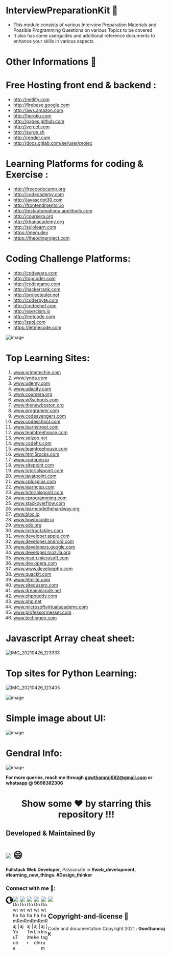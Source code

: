 # InterviewPreparationKit 🤩

- This module consists of various Interview Preparation Materials and Possible Programming Questions on various Topics to be covered
- It also has some userguides and additional reference documents to enhance your skills in various aspects.

# Other Informations 🤩

# Free Hosting front end  & backend : 

- http://netlify.com
- http://firebase.google.com
- http://aws.amazon.com
- http://heroku.com
- http://pages.github.com
- http://vercel.com
- http://surge.sh
- http://render.com
- http://docs.gitlab.com/ee/user/projec

# Learning Platforms for coding & Exercise :

- http://freecodecamp.org
- http://codecademy.com
- http://javascript30.com
- http://frontendmentor.io
- http://testautomationu.applitools.com
- http://coursera.org
- http://khanacademy.org
- http://sololearn.com
- https://mem.dev
- https://theodinproject.com

# Coding Challenge Platforms: 

- http://codewars.com
- http://topcoder.com
- http://codingame.com
- http://hackerrank.com
- http://projecteuler.net
- http://coderbyte.com
- http://codechef.com
- http://exercism.io
- http://leetcode.com
- http://spoj.com
- https://letmecode.com

![image](https://user-images.githubusercontent.com/43011442/115880431-597f4880-a468-11eb-82d8-dc357edc61d0.png)

# Top Learning Sites:

1. www.primetechie.com 
2. www.lynda.com 
3. www.udemy.com 
4. www.udacity.com 
5. www.coursera.org 
6. www.w3schools.com 
7. www.thenewboston.org 
8. www.programmr.com 
9. www.codeavengers.com 
10. www.codeschool.com 
11. www.learnstreet.com 
12. www.teamtreehouse.com 
13. www.sqlzoo.net 
14. www.codehs.com 
15. www.teamtreehouse.com 
16. www.html5rocks.com 
17. www.codepen.io 
18. www.sitepoint.com 
19. www.tutorialspoint.com 
20. www.javatpoint.com 
21. www.cplusplus.com 
22. www.learncpp.com 
23. www.tutorialspoint.com 
24. www.cprogramming.com 
25. www.stackoverflow.com 
26. www.learncodethehardway.org 
27. www.bloc.io 
28. www.howtocode.io 
29. www.edx.org 
30. www.instructables.com 
31. www.developer.apple.com 
32. www.developer.android.com 
33. www.developers.google.com 
34. www.developer.mozilla.org 
35. www.msdn.microsoft.com 
36. www.dev.opera.com 
37. www.www.developphp.com 
38. www.quackit.com 
39. www.htmlite.com 
40. www.siteduzero.com 
41. www.dreamincode.net 
42. www.phpbuddy.com 
43. www.php.net 
44. www.microsoftvirtualacademy.com 
45. www.professormesser.com .
46. www.techiegen.com

# Javascript Array cheat sheet:

![IMG_20210426_123333](https://user-images.githubusercontent.com/43011442/116043781-b740aa00-a68d-11eb-8b71-dacd2532d4e4.JPG)

# Top sites for Python Learning:

![IMG_20210426_123405](https://user-images.githubusercontent.com/43011442/116043791-bc055e00-a68d-11eb-827c-856e975e7dd9.JPG)

![image](https://user-images.githubusercontent.com/43011442/117444109-a2e69200-af56-11eb-8f09-acb8c606a0e6.png)

# Simple image about UI:

![image](https://user-images.githubusercontent.com/43011442/116970230-3a3cb280-acd5-11eb-9961-05499aab4afe.png)

# Gendral Info:

![image](https://user-images.githubusercontent.com/43011442/117540507-8cf7d080-b02d-11eb-8387-ba0e3cf1c588.png)



**For more queries, reach me through gowthamraj692@gmail.com or whatsapp @ 9698382306**


<div align="center">
  
# Show some ❤️ by starring this repository !!!
  
</div>


## Developed & Maintained By 

# ![](https://img.shields.io/static/v1?style=for-the-badge&message=Gowthamraj+K&color=007396&label=) 😄

**Fullstack Web Developer**, Passionate in **#web_development, #learning_new_things. #Design_thinker**

### Connect with me 👋:

[<img align="left" alt="code-Jamm.in" width="22px" src="https://raw.githubusercontent.com/iconic/open-iconic/master/svg/globe.svg" />][website1]
[<img align="left" alt="GowthamRaj | YouTube" width="22px" src="https://cdn.jsdelivr.net/npm/simple-icons@v3/icons/youtube.svg" />][youtube]
[<img align="left" alt="GowthamRaj " width="22px" src="https://www.iconfinder.com/data/icons/logos-and-brands/512/160_Hackerrank_logo_logos-512.png" />][hackerrank]
[<img align="left" alt="GowthamRaj  | Twitter" width="22px" src="https://cdn.jsdelivr.net/npm/simple-icons@v3/icons/twitter.svg" />][twitter]
[<img align="left" alt="GowthamRaj  | LinkedIn" width="22px" src="https://cdn.jsdelivr.net/npm/simple-icons@v3/icons/linkedin.svg" />][linkedin]
[<img align="left" alt="GowthamRaj  | Instagram" width="22px" src="https://cdn.jsdelivr.net/npm/simple-icons@v3/icons/instagram.svg" />][instagram]
[![](https://img.shields.io/badge/9698382306-25D366?style=social&logo=whatsapp&logoColor=green)]()

## Copyright-and-license 📌

Code and documentation Copyright 2021 : **Gowthamraj K**


[website1]: https://sites.google.com/view/code-jamm
[hackerrank]: https://www.hackerrank.com/gowthamraj692
[website]: https://github.com/gowthamrajk
[twitter]: https://twitter.com/Gowtham29341737
[youtube]: https://www.youtube.com/channel/UC_Q5Zet9Oz-UVAeJ-oE_uGQ?view_as=subscriber
[instagram]: https://instagram.com/gow_t_h_a_m_r_a_j
[linkedin]: https://www.linkedin.com/in/gowtham-kittusamy-54b835174/
